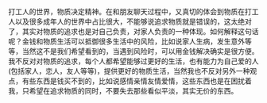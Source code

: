 打工人的世界，物质决定精神。在和朋友聊天过程中，又真切的体会到物质在打工人以及很多成年人的世界中占比很大，不能够说追求物质就是错误的，这太绝对了，其实对物质的追求也是对自己负责，对家人负责的一种体现。如何解释这句话呢？金钱和物质生活可以抵御很多生活中的风险，比如说家人生病，发生意外等等，当然这不是我们希望看到的，当遇到风险时，可以用金钱解决确实是很方便。我不反对对物质的追求，每个人都希望能够过更好的生活，也有能力为自己爱的人(包括家人，恋人，友人等等)，提供更好的物质生活，当然我也不反对另外一种观点，有些东西是钱买不到的，比如说感情亲情友情爱情，这些东西也是在困扰着我，只希望在追求物质的同时，不要失去那些看似平淡，其实无价的东西。